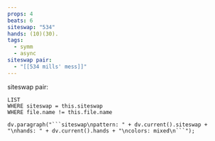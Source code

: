 ```yaml
---
props: 4
beats: 6
siteswap: "534"
hands: (10)(30).
tags:
  - symm
  - async
siteswap pair:
  - "[[534 mills' mess]]"
---
```


siteswap pair:
```dataview
LIST
WHERE siteswap = this.siteswap
WHERE file.name != this.file.name
```
```dataviewjs
dv.paragraph("```siteswap\npattern: " + dv.current().siteswap + "\nhands: " + dv.current().hands + "\ncolors: mixed\n```");
```
